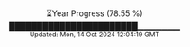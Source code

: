<p align="center">
⏳Year Progress (78.55 %)<br>
███████████████████████▁▁▁▁▁▁▁ <br>
<sub>Updated: Mon, 14 Oct 2024 12:04:19 GMT</sub>
</p>


